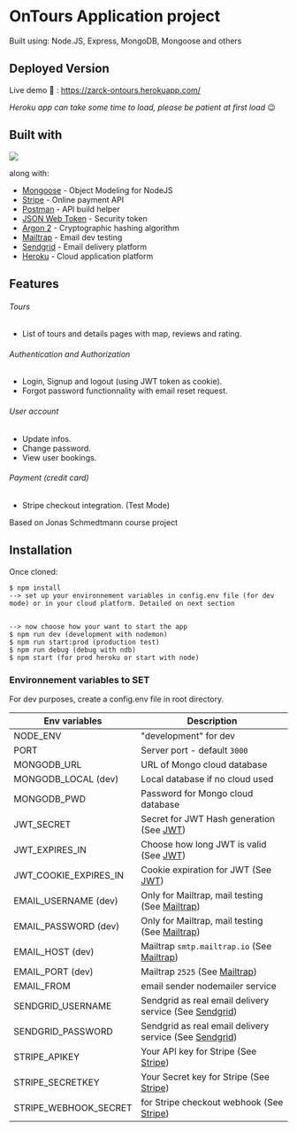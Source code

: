 # OnTours Application project

Built using: Node.JS, Express, MongoDB, Mongoose and others

## Deployed Version

Live demo 🤙 : https://zarck-ontours.herokuapp.com/

_Heroku app can take some time to load, please be patient at first load_ 😉

## Built with

<img src="https://user-images.githubusercontent.com/55784207/116291887-61572980-a795-11eb-83df-f7e2dea40dee.png">

along with:

- [Mongoose](https://mongoosejs.com/) - Object Modeling for NodeJS
- [Stripe](https://stripe.com/) - Online payment API
- [Postman](https://www.getpostman.com/) - API build helper
- [JSON Web Token](https://jwt.io/) - Security token
- [Argon 2](https://argon2.online/) - Cryptographic hashing algorithm
- [Mailtrap](https://mailtrap.io/) - Email dev testing
- [Sendgrid](https://sendgrid.com/) - Email delivery platform
- [Heroku](https://www.heroku.com/) - Cloud application platform

## Features

###### Tours

- List of tours and details pages with map, reviews and rating.

###### Authentication and Authorization

- Login, Signup and logout (using JWT token as cookie).
- Forgot password functionnality with email reset request.

###### User account

- Update infos.
- Change password.
- View user bookings.

###### Payment (credit card)

- Stripe checkout integration. (Test Mode)

Based on Jonas Schmedtmann course project

## Installation

Once cloned:

```
$ npm install
--> set up your environnement variables in config.env file (for dev mode) or in your cloud platform. Detailed on next section


--> now choose how your want to start the app
$ npm run dev (development with nodemon)
$ npm run start:prod (production test)
$ npm run debug (debug with ndb)
$ npm start (for prod heroku or start with node)
```

### Environnement variables to SET

For dev purposes, create a config.env file in root directory.

| Env variables         | Description                                              |
| --------------------- | -------------------------------------------------------- |
| NODE_ENV              | "development" for dev                                    |
| PORT                  | Server port - default `3000`                             |
| MONGODB_URL           | URL of Mongo cloud database                              |
| MONGODB_LOCAL (dev)   | Local database if no cloud used                          |
| MONGODB_PWD           | Password for Mongo cloud database                        |
| JWT_SECRET            | Secret for JWT Hash generation (See [JWT])               |
| JWT_EXPIRES_IN        | Choose how long JWT is valid (See [JWT])                 |
| JWT_COOKIE_EXPIRES_IN | Cookie expiration for JWT (See [JWT])                    |
| EMAIL_USERNAME (dev)  | Only for Mailtrap, mail testing (See [Mailtrap])         |
| EMAIL_PASSWORD (dev)  | Only for Mailtrap, mail testing (See [Mailtrap])         |
| EMAIL_HOST (dev)      | Mailtrap `smtp.mailtrap.io` (See [Mailtrap])             |
| EMAIL_PORT (dev)      | Mailtrap `2525` (See [Mailtrap])                         |
| EMAIL_FROM            | email sender nodemailer service                          |
| SENDGRID_USERNAME     | Sendgrid as real email delivery service (See [Sendgrid]) |
| SENDGRID_PASSWORD     | Sendgrid as real email delivery service (See [Sendgrid]) |
| STRIPE_APIKEY         | Your API key for Stripe (See [Stripe])                   |
| STRIPE_SECRETKEY      | Your Secret key for Stripe (See [Stripe])                |
| STRIPE_WEBHOOK_SECRET | for Stripe checkout webhook (See [Stripe])               |

[jwt]: https://jwt.io/
[mailtrap]: https://mailtrap.io/
[sendgrid]: https://sendgrid.com/
[stripe]: https://stripe.com/
